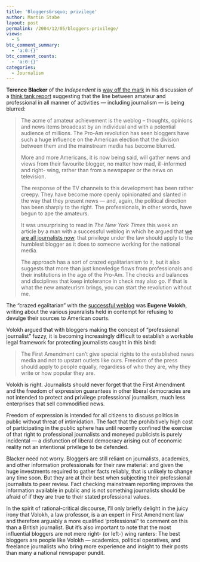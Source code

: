 ```yaml
---
title: 'Bloggers&rsquo; privilege'
author: Martin Stabe
layout: post
permalink: /2004/12/05/bloggers-privilege/
views:
  - 5
btc_comment_summary:
  - 'a:0:{}'
btc_comment_counts:
  - 'a:0:{}'
categories:
  - Journalism
---
```

**Terence Blacker** of the *Independent* is [way off the mark][1] in his discussion of a [think tank report][2] suggesting that the line between amateur and professional in all manner of activities &mdash; including journalism &mdash; is being blurred:

> The acme of amateur achievement is the weblog &#8211; thoughts, opinions and news items broadcast by an individual and with a potential audience of millions. The Pro-Am revolution has seen bloggers have such a huge influence on the American election that the division between them and the mainstream media has become blurred.
> 
> More and more Americans, it is now being said, will gather news and views from their favourite blogger, no matter how mad, ill-informed and right- wing, rather than from a newspaper or the news on television.
> 
> The response of the TV channels to this development has been rather creepy. They have become more openly opinionated and slanted in the way that they present news &mdash; and, again, the political direction has been sharply to the right. The professionals, in other words, have begun to ape the amateurs.
> 
> It was unsurprising to read in *The New York Times* this week an article by a man with a successful weblog in which he argued that [we are all journalists now][3], that privilege under the law should apply to the humblest blogger as it does to someone working for the national media.
> 
> The approach has a sort of crazed egalitarianism to it, but it also suggests that more than just knowledge flows from professionals and their institutions in the age of the Pro-Am. The checks and balances and disciplines that keep intolerance in check may also go. If that is what the new amateurism brings, you can start the revolution without me.

The &ldquo;crazed egalitarian&rdquo; with the [successful weblog][4] was **Eugene Volokh**, writing about the various jounralists held in contempt for refusing to devulge their sources to American courts. 

Volokh argued that with bloggers making the concept of &ldquo;professional journalist&rdquo; fuzzy, it is becoming increasingly difficult to establish a workable legal framework for protecting journalists caught in this bind:

> The First Amendment can&#8217;t give special rights to the established news media and not to upstart outlets like ours. Freedom of the press should apply to people equally, regardless of who they are, why they write or how popular they are.

Volokh is right. Journalists should never forget that the First Amendment and the freedom of expression guarantees in other liberal democracies are not intended to protect and privilege professsional journalism, much less enterprises that sell commodified news. 

Freedom of expression is intended for all citizens to discuss politics in public without threat of intimidation. The fact that the prohibitively high cost of participating in the public sphere has until recently confined the exercise of that right to professional journalists and moneyed publicists is purely incidental &mdash; a disfunction of liberal democracy arising out of economic reality not an intentional privilege to be defended.

Blacker need not worry. Bloggers are still reliant on journalists, academics, and other information professionals for their raw material: and given the huge investments required to gather facts reliably, that is unlikely to change any time soon. But they are at their best when subjecting their professional journalists to peer review. Fact checking mainstream reporting improves the information available in public and is not something journalists should be afraid of if they are true to their stated professional values.

In the spirit of rational-critical discourse, I&#8217;ll only briefly delight in the juicy irony that Volokh, a law professor, is a an expert in First Amendment law and therefore arguably a more qualified &rsquo;professional&ldquo; to comment on this than a British journalist. But it&#8217;s also important to note that the most influential bloggers are not mere right- (or left-) wing ranters: The best bloggers are people like Volokh &mdash; academics, political operatives, and freelance journalists who bring more experience and insight to their posts than many a national newspaper pundit.

 [1]: http://comment.independent.co.uk/columnists_a_l/terence_blacker/story.jsp?story=589191
 [2]: http://www.demos.co.uk/catalogue/proameconomy/
 [3]: http://www.nytimes.com/2004/12/02/opinion/02volokh.html?oref=login
 [4]: http://volokh.com/archives/archive_2004_12_00.shtml#1102094586